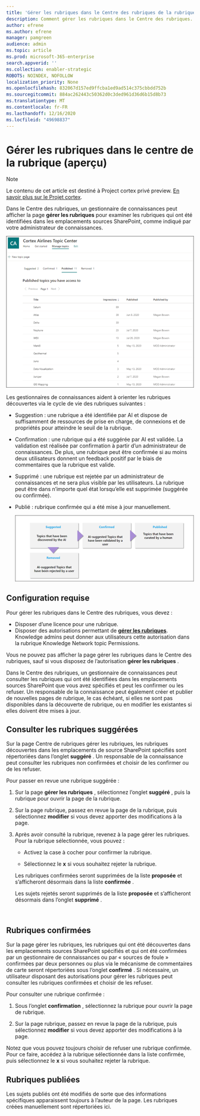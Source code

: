 ```yaml
---
title: 'Gérer les rubriques dans le Centre des rubriques de la rubrique expériences (aperçu) '
description: Comment gérer les rubriques dans le Centre des rubriques.
author: efrene
ms.author: efrene
manager: pamgreen
audience: admin
ms.topic: article
ms.prod: microsoft-365-enterprise
search.appverid: ''
ms.collection: enabler-strategic
ROBOTS: NOINDEX, NOFOLLOW
localization_priority: None
ms.openlocfilehash: 832067d157ed9ffcba1ed9ad514c375cbbdd752b
ms.sourcegitcommit: 884ac262443c50362d0c3ded961d36d6b15d8b73
ms.translationtype: MT
ms.contentlocale: fr-FR
ms.lasthandoff: 12/16/2020
ms.locfileid: "49698837"
---
```

# <a name="manage-topics-in-the-topic-center-preview"></a>Gérer les rubriques dans le centre de la rubrique (aperçu)

> [!Note] 
> Le contenu de cet article est destiné à Project cortex privé preview. [En savoir plus sur le Projet cortex](https://aka.ms/projectcortex).

Dans le Centre des rubriques, un gestionnaire de connaissances peut afficher la page **gérer les rubriques** pour examiner les rubriques qui ont été identifiées dans les emplacements sources SharePoint, comme indiqué par votre administrateur de connaissances.  

   ![Centre des rubriques](../media/knowledge-management/topic-center.png) </br> 



Les gestionnaires de connaissances aident à orienter les rubriques découvertes via le cycle de vie des rubriques suivantes :

- Suggestion : une rubrique a été identifiée par AI et dispose de suffisamment de ressources de prise en charge, de connexions et de propriétés pour atteindre le seuil de la rubrique.
- Confirmation : une rubrique qui a été suggérée par AI est validée. La validation est réalisée par confirmation à partir d’un administrateur de connaissances. De plus, une rubrique peut être confirmée si au moins deux utilisateurs donnent un feedback positif par le biais de commentaires que la rubrique est valide.
- Supprimé : une rubrique est rejetée par un administrateur de connaissances et ne sera plus visible par les utilisateurs. La rubrique peut être dans n’importe quel état lorsqu’elle est supprimée (suggérée ou confirmée). 
- Publié : rubrique confirmée qui a été mise à jour manuellement.

   ![Graphique de cycle de vie des rubriques](../media/knowledge-management/topic-lifecycle.png) </br> 

## <a name="requirements"></a>Configuration requise

Pour gérer les rubriques dans le Centre des rubriques, vous devez :
- Disposer d’une licence pour une rubrique.
- Disposer des autorisations permettant de [**gérer les rubriques**](https://docs.microsoft.com/microsoft-365/knowledge/topic-experiences-user-permissions). Knowledge admins peut donner aux utilisateurs cette autorisation dans la rubrique Knowledge Network topic Permissions. 

Vous ne pouvez pas afficher la page gérer les rubriques dans le Centre des rubriques, sauf si vous disposez de l’autorisation **gérer les rubriques** .

Dans le Centre des rubriques, un gestionnaire de connaissances peut consulter les rubriques qui ont été identifiées dans les emplacements sources SharePoint que vous avez spécifiés et peut les confirmer ou les refuser. Un responsable de la connaissance peut également créer et publier de nouvelles pages de rubrique, le cas échéant, si elles ne sont pas disponibles dans la découverte de rubrique, ou en modifier les existantes si elles doivent être mises à jour.


## <a name="review-suggested-topics"></a>Consulter les rubriques suggérées

Sur la page Centre de rubriques gérer les rubriques, les rubriques découvertes dans les emplacements de source SharePoint spécifiés sont répertoriées dans l’onglet **suggéré** . Un responsable de la connaissance peut consulter les rubriques non confirmées et choisir de les confirmer ou de les refuser.

Pour passer en revue une rubrique suggérée :

1. Sur la page **gérer les rubriques** , sélectionnez l’onglet **suggéré** , puis la rubrique pour ouvrir la page de la rubrique.</br>

2. Sur la page rubrique, passez en revue la page de la rubrique, puis sélectionnez **modifier** si vous devez apporter des modifications à la page.

3. Après avoir consulté la rubrique, revenez à la page gérer les rubriques. Pour la rubrique sélectionnée, vous pouvez :

   - Activez la case à cocher pour confirmer la rubrique.
    
   - Sélectionnez le **x** si vous souhaitez rejeter la rubrique.

    Les rubriques confirmées seront supprimées de la liste **proposée** et s’afficheront désormais dans la liste **confirmée** .

    Les sujets rejetés seront supprimés de la liste **proposée** et s’afficheront désormais dans l’onglet **supprimé** .

   </br> 

## <a name="confirmed-topics"></a>Rubriques confirmées

Sur la page gérer les rubriques, les rubriques qui ont été découvertes dans les emplacements sources SharePoint spécifiés et qui ont été confirmées par un gestionnaire de connaissances ou par « sources de foule » confirmées par deux personnes ou plus via le mécanisme de commentaires de carte seront répertoriées sous l’onglet **confirmé** . Si nécessaire, un utilisateur disposant des autorisations pour gérer les rubriques peut consulter les rubriques confirmées et choisir de les refuser.

Pour consulter une rubrique confirmée :

1. Sous l’onglet **confirmation** , sélectionnez la rubrique pour ouvrir la page de rubrique.</br>

2. Sur la page rubrique, passez en revue la page de la rubrique, puis sélectionnez **modifier** si vous devez apporter des modifications à la page.

Notez que vous pouvez toujours choisir de refuser une rubrique confirmée.  Pour ce faire, accédez à la rubrique sélectionnée dans la liste confirmée, puis sélectionnez le **x** si vous souhaitez rejeter la rubrique.

## <a name="published-topics"></a>Rubriques publiées
Les sujets publiés ont été modifiés de sorte que des informations spécifiques apparaissent toujours à l’auteur de la page. Les rubriques créées manuellement sont répertoriées ici.




